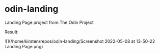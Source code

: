 # odin-landing
Landing Page project from The Odin Project

Result:

![](/home/kirsten/repos/odin-landing/Screenshot 2022-05-08 at 13-50-22 Landing Page.png)
